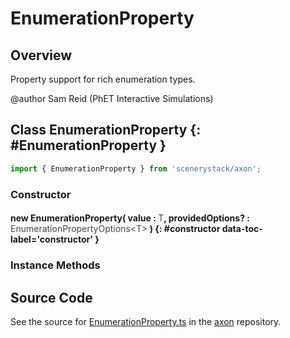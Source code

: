 # EnumerationProperty

## Overview

Property support for rich enumeration types.

@author Sam Reid (PhET Interactive Simulations)

## Class EnumerationProperty {: #EnumerationProperty }


```js
import { EnumerationProperty } from 'scenerystack/axon';
```
### Constructor

#### new EnumerationProperty( value : <span style="font-weight: 400; opacity: 80%;">T</span>, providedOptions? : <span style="font-weight: 400; opacity: 80%;">EnumerationPropertyOptions&lt;T&gt;</span> ) {: #constructor data-toc-label='constructor' }

### Instance Methods





## Source Code

See the source for [EnumerationProperty.ts](https://github.com/phetsims/axon/blob/main/js/EnumerationProperty.ts) in the [axon](https://github.com/phetsims/axon) repository.
